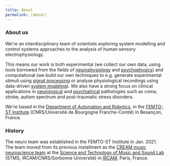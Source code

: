 ```yaml
---
title: About
permalink: /about/
---
```


### About us

We're an interdisciplinary team of scientists exploring system modelling and control systems approaches to the analysis of human sensory electrophysiology. 

This means our work is both experimental (we collect our own data, using tools borrowed from the fields of [neurophysiology](https://en.wikipedia.org/wiki/Clinical_neurophysiology) and [psychophysics](https://en.wikipedia.org/wiki/Psychophysics)) and computational (we build our own techniques to e.g. generate experimental stimuli using [signal processing](https://en.wikipedia.org/wiki/Speech_synthesis) or analyse physiological recordings using data-driven [system modeling](https://en.wikipedia.org/wiki/System_identification)). We also have a strong focus on clinical applications in [neurological](https://en.wikipedia.org/wiki/Neurology) and [psychiatrical](https://en.wikipedia.org/wiki/Psychiatry) pathologies such as coma, stroke, autism spectrum and post-traumatic stress disorders. 

We're based in the [Department of Automation and Robotics](https://www.femto-st.fr/en/Research-departments/AS2M/Presentation), in the [FEMTO-ST Institute](https://www.femto-st.fr) (CNRS/Université de Bourgogne Franche-Comté) in Besançon, France. 

<!-- ### Research -->

### History

The neuro team was established in the FEMTO-ST Institute in Jan. 2021. The team moved from its previous installment as the [CREAM music neuroscience team](http://cream.ircam.fr/) at the [Science and Technology of Music and Sound Lab](https://www.stms-lab.fr/) (STMS, IRCAM/CNRS/Sorbonne Université) in [IRCAM](https://www.ircam.fr/), Paris, France. 

<!--

### Lab Members


### Lab Culture
-->

